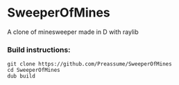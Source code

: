 # SweeperOfMines
A clone of minesweeper made in D with raylib
### Build instructions:

	git clone https://github.com/Preassume/SweeperOfMines
	cd SweeperOfMines
	dub build
